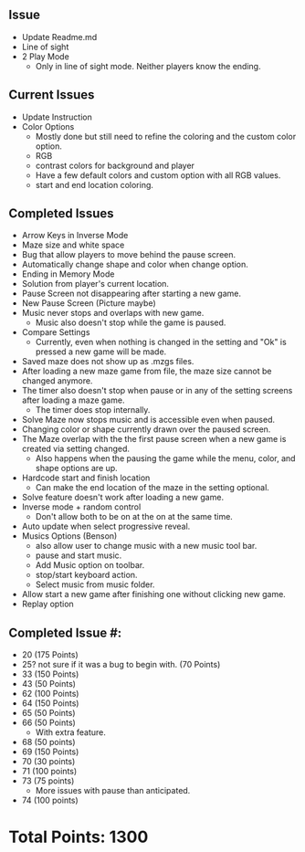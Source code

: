 ## Issue
* Update Readme.md
* Line of sight 
* 2 Play Mode
   * Only in line of sight mode. Neither players know the ending.

## Current Issues
*  Update Instruction
* Color Options
    * Mostly done but still need to refine the coloring and the custom color option.
  * RGB
  * contrast colors for background and player
  * Have a few default colors and custom option with all RGB values.
  * start and end location coloring.

## Completed Issues
*  Arrow Keys in Inverse Mode
*  Maze size and white space
*  Bug that allow players to move behind the pause screen.
*  Automatically change shape and color when change option.
* Ending in Memory Mode
* Solution from player's current location.
* Pause Screen not disappearing after starting a new game.
* New Pause Screen (Picture maybe)
* Music never stops and overlaps with new game.
    * Music also doesn't stop while the game is paused.
* Compare Settings
    * Currently, even when nothing is changed in the setting and "Ok" is pressed a new game will be made.
* Saved maze does not show up as .mzgs files.
* After loading a new maze game from file, the maze size cannot be changed anymore.
* The timer also doesn't stop when pause or in any of the setting screens after loading a maze game.
    * The timer does stop internally. 
* Solve Maze now stops music and is accessible even when paused.
* Changing color or shape currently drawn over the paused screen.
* The Maze overlap with the the first pause screen when a new game is created via setting changed.
    * Also happens when the pausing the game while the menu, color, and shape options are up.
* Hardcode start and finish location
    * Can make the end location of the maze in the setting optional.
* Solve feature doesn't work after loading a new game.    
* Inverse mode + random control
    * Don't allow both to be on at the on at the same time.
* Auto update when select progressive reveal.
*  Musics Options (Benson)
    * also allow user to change music with a new music tool bar.
    * pause and start music.
    * Add Music option on toolbar.
    * stop/start keyboard action.
    * Select music from music folder.
*  Allow start a new game after finishing one without clicking new game.
*  Replay option
    
## Completed Issue #:
* 20 (175 Points)
* 25? not sure if it was a bug to begin with. (70 Points)
* 33 (150 Points)
* 43 (50 Points)
* 62 (100 Points)
* 64 (150 Points)
* 65 (50 Points)
* 66 (50 Points)
    * With extra feature.
* 68 (50 points)
* 69 (150 Points)
* 70 (30 points)
* 71 (100 points)
* 73 (75 points)
    * More issues with pause than anticipated.
* 74 (100 points)  
 
 
# Total Points: 1300
